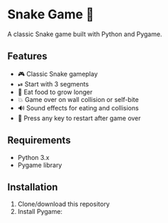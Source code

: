 # Snake Game 🐍

A classic Snake game built with Python and Pygame.

## Features
- 🎮 Classic Snake gameplay
- ⏯ Start with 3 segments
- 🍎 Eat food to grow longer
- 💥 Game over on wall collision or self-bite
- 🔊 Sound effects for eating and collisions
- 🔄 Press any key to restart after game over

## Requirements
- Python 3.x
- Pygame library

## Installation
1. Clone/download this repository
2. Install Pygame:
